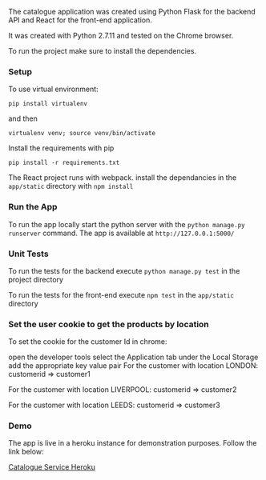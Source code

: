 The catalogue application was created using Python Flask for the backend API and React for the front-end application.

It was created with Python 2.7.11 and tested on the Chrome browser.

To run the project make sure to install the dependencies.

### Setup
To use virtual environment: 
```
pip install virtualenv
```
and then 
```
virtualenv venv; source venv/bin/activate
```

Install the requirements with pip
```
pip install -r requirements.txt
```

The React project runs with webpack.
install the dependancies in the ```app/static``` directory with ```npm install```

### Run the App

To run the app locally start the python server with the ```python manage.py runserver``` command.
The app is available at ```http://127.0.0.1:5000/```


### Unit Tests

To run the tests for the backend execute ```python manage.py test``` in the project directory

To run the tests for the front-end execute ```npm test``` in the ```app/static``` directory

### Set the user cookie to get the products by location

To set the cookie for the customer Id in chrome:

open the developer tools
select the Application tab
under the Local Storage add the appropriate key value pair
For the customer with location LONDON: customerid => customer1

For the customer with location LIVERPOOL: customerid => customer2

For the customer with location LEEDS: customerid => customer3

### Demo

The app is live in a heroku instance for demonstration purposes. Follow the link below:

[Catalogue Service Heroku](https://catalogue-sky.herokuapp.com/)

